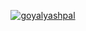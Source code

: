 
<!--
image:https://github-profile-trophy.vercel.app/?username=goyalyashpal&title=-Stars,-Reviews,-Followers&theme=onedark&row=1&margin-w=25&margin-h=25[goyalyashpal,link=https://github.com/ryo-ma/github-profile-trophy]
 -->

<p align="center">
<a
  href="https://github.com/ryo-ma/github-profile-trophy"
/>
   <img
     src="https://github-profile-trophy.vercel.app/?username=goyalyashpal&title=-Stars,-Reviews,-Followers&theme=onedark&column=3&margin-w=25&margin-h=25"
     alt="goyalyashpal"
   />
</a>
</p>
